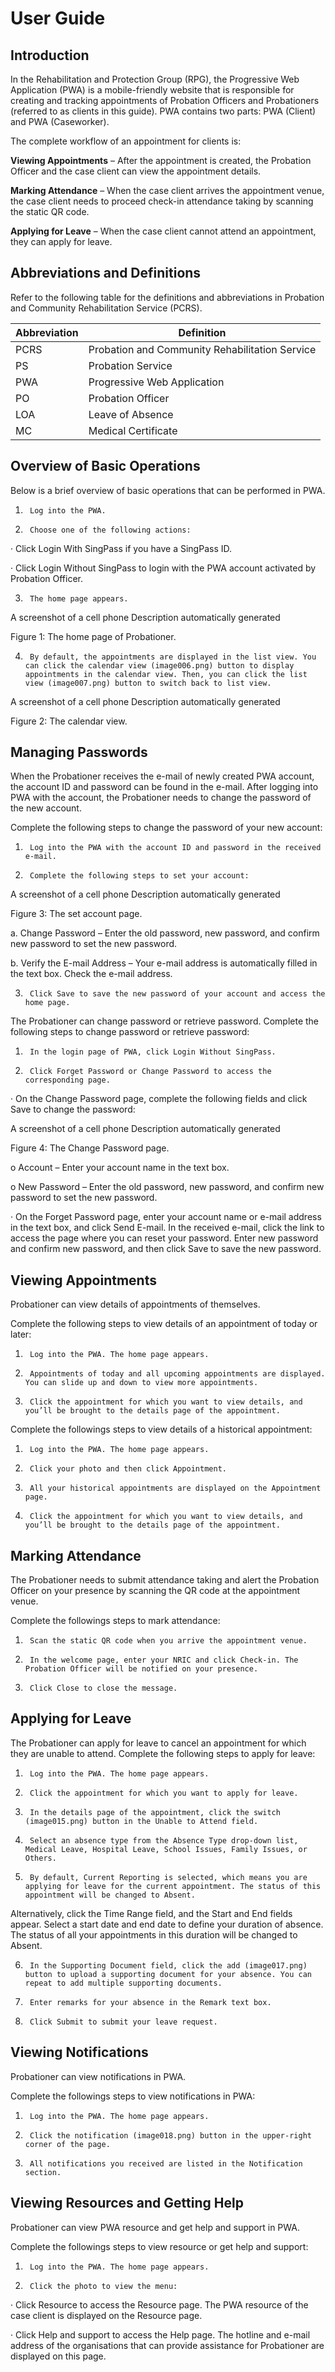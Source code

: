 # User Guide

## Introduction

In the Rehabilitation and Protection Group (RPG), the Progressive Web Application (PWA) is a mobile-friendly website that is responsible for creating and tracking appointments of Probation Officers and Probationers (referred to as clients in this guide). PWA contains two parts: PWA (Client) and PWA (Caseworker).

The complete workflow of an appointment for clients is:

**Viewing Appointments** – After the appointment is created, the Probation Officer and the case client can view the appointment details.

**Marking Attendance** – When the case client arrives the appointment venue, the case client needs to proceed check-in attendance taking by scanning the static QR code.

**Applying for Leave** – When the case client cannot attend an appointment, they can apply for leave.

## Abbreviations and Definitions

Refer to the following table for the definitions and abbreviations in Probation and Community Rehabilitation Service (PCRS).



| Abbreviation | Definition |
| -------- | -------- |
| PCRS | Probation and Community Rehabilitation Service  |
| PS |   Probation Service |
|  PWA |  Progressive Web Application |
| PO | Probation Officer |
| LOA  | Leave of Absence  |
| MC | Medical Certificate |

## Overview of Basic Operations

Below is a brief overview of basic operations that can be performed in PWA.

1.      Log into the PWA.

2.      Choose one of the following actions:

·         Click Login With SingPass if you have a SingPass ID.

·         Click Login Without SingPass to login with the PWA account activated by Probation Officer.

3.      The home page appears.

A screenshot of a cell phone  Description automatically generated

Figure 1: The home page of Probationer.

4.      By default, the appointments are displayed in the list view. You can click the calendar view (image006.png) button to display appointments in the calendar view. Then, you can click the list view (image007.png) button to switch back to list view.

A screenshot of a cell phone  Description automatically generated

Figure 2: The calendar view.

## Managing Passwords

When the Probationer receives the e-mail of newly created PWA account, the account ID and password can be found in the e-mail. After logging into PWA with the account, the Probationer needs to change the password of the new account.

Complete the following steps to change the password of your new account:

1.      Log into the PWA with the account ID and password in the received e-mail.

2.      Complete the following steps to set your account:

A screenshot of a cell phone  Description automatically generated

Figure 3: The set account page.

a.       Change Password – Enter the old password, new password, and confirm new password to set the new password.

b.       Verify the E-mail Address – Your e-mail address is automatically filled in the text box. Check the e-mail address.

3.      Click Save to save the new password of your account and access the home page.

The Probationer can change password or retrieve password. Complete the following steps to change password or retrieve password:

1.      In the login page of PWA, click Login Without SingPass.

2.      Click Forget Password or Change Password to access the corresponding page.

·         On the Change Password page, complete the following fields and click Save to change the password:

A screenshot of a cell phone  Description automatically generated

Figure 4: The Change Password page.

o   Account – Enter your account name in the text box.

o   New Password – Enter the old password, new password, and confirm new password to set the new password.

·         On the Forget Password page, enter your account name or e-mail address in the text box, and click Send E-mail. In the received e-mail, click the link to access the page where you can reset your password. Enter new password and confirm new password, and then click Save to save the new password.

## Viewing Appointments

Probationer can view details of appointments of themselves.

Complete the following steps to view details of an appointment of today or later:

1.      Log into the PWA. The home page appears.

2.      Appointments of today and all upcoming appointments are displayed. You can slide up and down to view more appointments.

3.      Click the appointment for which you want to view details, and you’ll be brought to the details page of the appointment.

Complete the followings steps to view details of a historical appointment:

1.      Log into the PWA. The home page appears.

2.      Click your photo and then click Appointment.

3.      All your historical appointments are displayed on the Appointment page.

4.      Click the appointment for which you want to view details, and you’ll be brought to the details page of the appointment.

## Marking Attendance

The Probationer needs to submit attendance taking and alert the Probation Officer on your presence by scanning the QR code at the appointment venue.

Complete the followings steps to mark attendance:

1.      Scan the static QR code when you arrive the appointment venue.

2.      In the welcome page, enter your NRIC and click Check-in. The Probation Officer will be notified on your presence.

3.      Click Close to close the message.

## Applying for Leave

The Probationer can apply for leave to cancel an appointment for which they are unable to attend. Complete the following steps to apply for leave:

1.      Log into the PWA. The home page appears.

2.      Click the appointment for which you want to apply for leave.

3.      In the details page of the appointment, click the switch (image015.png) button in the Unable to Attend field.

4.      Select an absence type from the Absence Type drop-down list, Medical Leave, Hospital Leave, School Issues, Family Issues, or Others.

5.      By default, Current Reporting is selected, which means you are applying for leave for the current appointment. The status of this appointment will be changed to Absent.

Alternatively, click the Time Range field, and the Start and End fields appear. Select a start date and end date to define your duration of absence. The status of all your appointments in this duration will be changed to Absent.

6.      In the Supporting Document field, click the add (image017.png) button to upload a supporting document for your absence. You can repeat to add multiple supporting documents.

7.      Enter remarks for your absence in the Remark text box.

8.      Click Submit to submit your leave request.

## Viewing Notifications

Probationer can view notifications in PWA.

Complete the followings steps to view notifications in PWA:

1.      Log into the PWA. The home page appears.

2.      Click the notification (image018.png) button in the upper-right corner of the page.

3.      All notifications you received are listed in the Notification section.

## Viewing Resources and Getting Help

Probationer can view PWA resource and get help and support in PWA.

Complete the followings steps to view resource or get help and support:

1.      Log into the PWA. The home page appears.

2.      Click the photo to view the menu:

·         Click Resource to access the Resource page. The PWA resource of the case client is displayed on the Resource page.

·         Click Help and support to access the Help page. The hotline and e-mail address of the organisations that can provide assistance for Probationer are displayed on this page.
